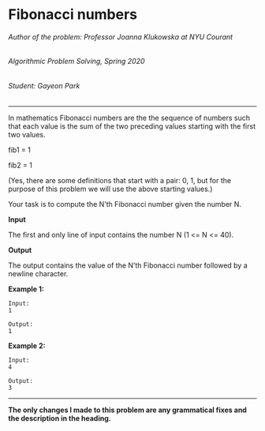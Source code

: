 # Fibonacci numbers
###### Author of the problem: Professor Joanna Klukowska at NYU Courant

###### Algorithmic Problem Solving, Spring 2020

###### Student: Gayeon Park

***
In mathematics Fibonacci numbers are the the sequence of numbers such that each value is the sum of the two
preceding values starting with the first two values.

fib1 = 1

fib2 = 1

(Yes, there are some definitions that start with a pair: 0, 1, but for the purpose of this problem we will use the above
starting values.)

Your task is to compute the N’th Fibonacci number given the number N.


**Input**

The first and only line of input contains the number N (1 <= N <= 40).

**Output**

The output contains the value of the N’th Fibonacci number followed by a newline character.

**Example 1:**
```
Input:
1

Output:
1
```

**Example 2:**
```
Input:
4

Output:
3
```

***
**The only changes I made to this problem are any grammatical fixes and the description in the heading.**
